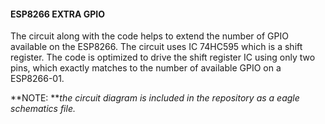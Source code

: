 #### ESP8266 EXTRA GPIO
The circuit along with the code helps to extend the number of GPIO available on the ESP8266. The circuit uses IC 74HC595 which is a shift register. The code is optimized to drive the shift register IC using only two pins, which exactly matches to the number of available GPIO on a ESP8266-01.

**NOTE: ***the circuit diagram is included in the repository as a eagle schematics file.*
